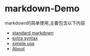 # markdown-Demo
markdown的简单使用,主要包含以下内容
  
* [standard markdown](./standard_markdown.md)
* [extra syntax](./extra_syntax.md)
* [simple use](./simple_use.md)  
* [About](./About.md)
